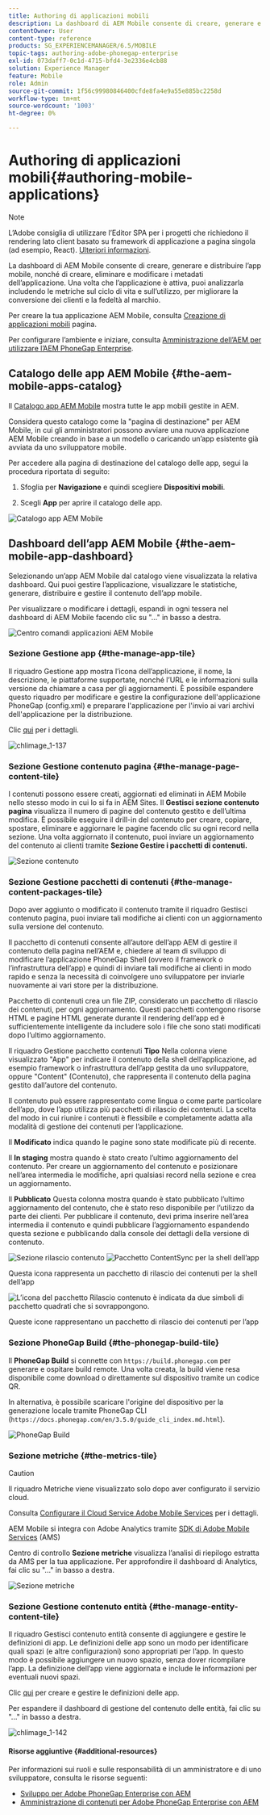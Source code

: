 ```yaml
---
title: Authoring di applicazioni mobili
description: La dashboard di AEM Mobile consente di creare, generare e distribuire l’app mobile, nonché di creare, eliminare e modificare i metadati dell’applicazione. Per ulteriori informazioni, segui questa pagina.
contentOwner: User
content-type: reference
products: SG_EXPERIENCEMANAGER/6.5/MOBILE
topic-tags: authoring-adobe-phonegap-enterprise
exl-id: 073daff7-0c1d-4715-bfd4-3e2336e4cb88
solution: Experience Manager
feature: Mobile
role: Admin
source-git-commit: 1f56c99980846400cfde8fa4e9a55e885bc2258d
workflow-type: tm+mt
source-wordcount: '1003'
ht-degree: 0%

---
```


# Authoring di applicazioni mobili{#authoring-mobile-applications}

>[!NOTE]
>
>L’Adobe consiglia di utilizzare l’Editor SPA per i progetti che richiedono il rendering lato client basato su framework di applicazione a pagina singola (ad esempio, React). [Ulteriori informazioni](/help/sites-developing/spa-overview.md).

La dashboard di AEM Mobile consente di creare, generare e distribuire l’app mobile, nonché di creare, eliminare e modificare i metadati dell’applicazione. Una volta che l’applicazione è attiva, puoi analizzarla includendo le metriche sul ciclo di vita e sull’utilizzo, per migliorare la conversione dei clienti e la fedeltà al marchio.

Per creare la tua applicazione AEM Mobile, consulta [Creazione di applicazioni mobili](/help/mobile/building-app-mobile-phonegap.md) pagina.

Per configurare l’ambiente e iniziare, consulta [Amministrazione dell’AEM per utilizzare l’AEM PhoneGap Enterprise](/help/mobile/administer-phonegap.md).

## Catalogo delle app AEM Mobile {#the-aem-mobile-apps-catalog}

Il [Catalogo app AEM Mobile](http://localhost:4502/aem/apps.html/content/phonegap) mostra tutte le app mobili gestite in AEM.

Considera questo catalogo come la &quot;pagina di destinazione&quot; per AEM Mobile, in cui gli amministratori possono avviare una nuova applicazione AEM Mobile creando in base a un modello o caricando un’app esistente già avviata da uno sviluppatore mobile.

Per accedere alla pagina di destinazione del catalogo delle app, segui la procedura riportata di seguito:

1. Sfoglia per **Navigazione** e quindi scegliere **Dispositivi mobili**.

1. Scegli **App** per aprire il catalogo delle app.

![Catalogo app AEM Mobile](assets/chlimage_1-135.png)

## Dashboard dell’app AEM Mobile {#the-aem-mobile-app-dashboard}

Selezionando un’app AEM Mobile dal catalogo viene visualizzata la relativa dashboard. Qui puoi gestire l’applicazione, visualizzare le statistiche, generare, distribuire e gestire il contenuto dell’app mobile.

Per visualizzare o modificare i dettagli, espandi in ogni tessera nel dashboard di AEM Mobile facendo clic su &quot;...&quot; in basso a destra.

![Centro comandi applicazioni AEM Mobile](assets/chlimage_1-136.png)

### Sezione Gestione app {#the-manage-app-tile}

Il riquadro Gestione app mostra l’icona dell’applicazione, il nome, la descrizione, le piattaforme supportate, nonché l’URL e le informazioni sulla versione da chiamare a casa per gli aggiornamenti. È possibile espandere questo riquadro per modificare e gestire la configurazione dell&#39;applicazione PhoneGap (config.xml) e preparare l&#39;applicazione per l&#39;invio ai vari archivi dell&#39;applicazione per la distribuzione.

Clic [qui](/help/mobile/phonegap-app-details-tile.md) per i dettagli.

![chlimage_1-137](assets/chlimage_1-137.png)

### Sezione Gestione contenuto pagina {#the-manage-page-content-tile}

I contenuti possono essere creati, aggiornati ed eliminati in AEM Mobile nello stesso modo in cui lo si fa in AEM Sites. Il **Gestisci sezione contenuto pagina** visualizza il numero di pagine del contenuto gestito e dell’ultima modifica. È possibile eseguire il drill-in del contenuto per creare, copiare, spostare, eliminare e aggiornare le pagine facendo clic su ogni record nella sezione. Una volta aggiornato il contenuto, puoi inviare un aggiornamento del contenuto ai clienti tramite **Sezione Gestire i pacchetti di contenuti.**

![Sezione contenuto](assets/chlimage_1-138.png)

### Sezione Gestione pacchetti di contenuti {#the-manage-content-packages-tile}

Dopo aver aggiunto o modificato il contenuto tramite il riquadro Gestisci contenuto pagina, puoi inviare tali modifiche ai clienti con un aggiornamento sulla versione del contenuto.

Il pacchetto di contenuti consente all’autore dell’app AEM di gestire il contenuto della pagina nell’AEM e, chiedere al team di sviluppo di modificare l’applicazione PhoneGap Shell (ovvero il framework o l’infrastruttura dell’app) e quindi di inviare tali modifiche ai clienti in modo rapido e senza la necessità di coinvolgere uno sviluppatore per inviarle nuovamente ai vari store per la distribuzione.

Pacchetto di contenuti crea un file ZIP, considerato un pacchetto di rilascio dei contenuti, per ogni aggiornamento. Questi pacchetti contengono risorse HTML e pagine HTML generate durante il rendering dell’app ed è sufficientemente intelligente da includere solo i file che sono stati modificati dopo l’ultimo aggiornamento.

Il riquadro Gestione pacchetto contenuti **Tipo** Nella colonna viene visualizzato &quot;App&quot; per indicare il contenuto della shell dell’applicazione, ad esempio framework o infrastruttura dell’app gestita da uno sviluppatore, oppure &quot;Content&quot; (Contenuto), che rappresenta il contenuto della pagina gestito dall’autore del contenuto.

Il contenuto può essere rappresentato come lingua o come parte particolare dell’app, dove l’app utilizza più pacchetti di rilascio dei contenuti. La scelta del modo in cui riunire i contenuti è flessibile e completamente adatta alla modalità di gestione dei contenuti per l’applicazione.

Il **Modificato** indica quando le pagine sono state modificate più di recente.

Il **In staging** mostra quando è stato creato l’ultimo aggiornamento del contenuto. Per creare un aggiornamento del contenuto e posizionare nell’area intermedia le modifiche, apri qualsiasi record nella sezione e crea un aggiornamento.

Il **Pubblicato** Questa colonna mostra quando è stato pubblicato l’ultimo aggiornamento del contenuto, che è stato reso disponibile per l’utilizzo da parte dei clienti. Per pubblicare il contenuto, devi prima inserire nell’area intermedia il contenuto e quindi pubblicare l’aggiornamento espandendo questa sezione e pubblicando dalla console dei dettagli della versione di contenuto.

![Sezione rilascio contenuto](assets/chlimage_1-139.png) ![Pacchetto ContentSync per la shell dell’app](do-not-localize/chlimage_1-5.png)

Questa icona rappresenta un pacchetto di rilascio dei contenuti per la shell dell’app

![L’icona del pacchetto Rilascio contenuto è indicata da due simboli di pacchetto quadrati che si sovrappongono.](do-not-localize/chlimage_1-6.png)

Queste icone rappresentano un pacchetto di rilascio dei contenuti per l’app

### Sezione PhoneGap Build {#the-phonegap-build-tile}

Il **PhoneGap Build** si connette con `https://build.phonegap.com` per generare e ospitare build remote. Una volta creata, la build viene resa disponibile come download o direttamente sul dispositivo tramite un codice QR.

In alternativa, è possibile scaricare l&#39;origine del dispositivo per la generazione locale tramite PhoneGap CLI (`https://docs.phonegap.com/en/3.5.0/guide_cli_index.md.html`).

![PhoneGap Build](assets/chlimage_1-140.png)

### Sezione metriche {#the-metrics-tile}

>[!CAUTION]
>
>Il riquadro Metriche viene visualizzato solo dopo aver configurato il servizio cloud.
>
>Consulta [Configurare il Cloud Service Adobe Mobile Services](/help/mobile/configure-adobe-mobile-cloud-service.md) per i dettagli.

AEM Mobile si integra con Adobe Analytics tramite [SDK di Adobe Mobile Services](https://experienceleague.adobe.com/docs/mobile.html) (AMS)

Centro di controllo **Sezione metriche** visualizza l’analisi di riepilogo estratta da AMS per la tua applicazione. Per approfondire il dashboard di Analytics, fai clic su &quot;...&quot; in basso a destra.

![Sezione metriche](assets/chlimage_1-141.png)

### Sezione Gestione contenuto entità {#the-manage-entity-content-tile}

Il riquadro Gestisci contenuto entità consente di aggiungere e gestire le definizioni di app. Le definizioni delle app sono un modo per identificare quali spazi (e altre configurazioni) sono appropriati per l’app. In questo modo è possibile aggiungere un nuovo spazio, senza dover ricompilare l’app. La definizione dell’app viene aggiornata e include le informazioni per eventuali nuovi spazi.

Clic [qui](/help/mobile/phonegap-app-definitions.md) per creare e gestire le definizioni delle app.

Per espandere il dashboard di gestione del contenuto delle entità, fai clic su &quot;...&quot; in basso a destra.

![chlimage_1-142](assets/chlimage_1-142.png)

#### Risorse aggiuntive {#additional-resources}

Per informazioni sui ruoli e sulle responsabilità di un amministratore e di uno sviluppatore, consulta le risorse seguenti:

* [Sviluppo per Adobe PhoneGap Enterprise con AEM](/help/mobile/developing-in-phonegap.md)
* [Amministrazione di contenuti per Adobe PhoneGap Enterprise con AEM](/help/mobile/administer-phonegap.md)
